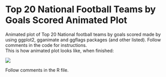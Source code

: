 # Top 20 National Football Teams by Goals Scored Animated Plot
Animated plot of Top 20 National football teams by goals scored made by using ggplot2, gganimate and ggflags packages (and other listed). Follow comments in the code for instructions.
</br>
This is how animated plot looks like, when finished:

![](https://github.com/basarabam/Top20AnimatedPlot/blob/master/output1.gif)


Follow comments in the R file.

